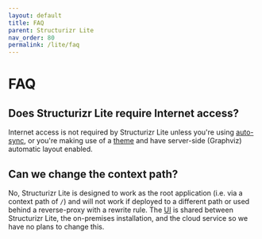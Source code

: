 ```yaml
---
layout: default
title: FAQ
parent: Structurizr Lite
nav_order: 80
permalink: /lite/faq
---
```


# FAQ

## Does Structurizr Lite require Internet access?

Internet access is not required by Structurizr Lite unless you're using [auto-sync](usage#auto-sync),
or you're making use of a [theme](/ui/diagrams/themes) and have server-side (Graphviz) automatic layout enabled.

## Can we change the context path?

No, Structurizr Lite is designed to work as the root application (i.e. via a context path of `/`) and will
not work if deployed to a different path or used behind a reverse-proxy with a rewrite rule.
The [UI](/ui) is shared between Structurizr Lite, the on-premises installation, and the cloud service so we have no
plans to change this.